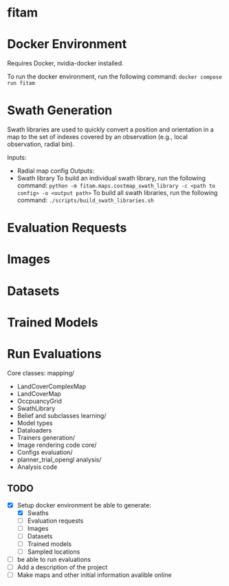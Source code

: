 # fitam

# Docker Environment
Requires Docker, nvidia-docker installed.

To run the docker environment, run the following command:
`docker compose run fitam`

# Swath Generation
Swath libraries are used to quickly convert a position and orientation in a map to the set of indexes covered by an observation (e.g., local observation, radial bin).

Inputs:
- Radial map config
Outputs: 
- Swath library
To build an individual swath library, run the following command:
`python -m fitam.maps.costmap_swath_library -c <path to config> -o <output path>`
To build all swath libraries, run the following command:
`./scripts/build_swath_libraries.sh`

# Evaluation Requests

# Images

# Datasets

# Trained Models

# Run Evaluations 

Core classes:
mapping/ 
- LandCoverComplexMap
- LandCoverMap
- OccpuancyGrid
- SwathLibrary
- Belief and subclasses
learning/
- Model types
- Dataloaders
- Trainers
generation/
- Image rendering code
core/
- Configs
evaluation/
- planner_trial_opengl
analysis/
- Analysis code


## TODO
- [x] Setup docker environment
be able to generate:  
  - [x] Swaths
  - [ ] Evaluation requests
  - [ ] Images
  - [ ] Datasets
  - [ ] Trained models
  - [ ] Sampled locations
- [ ] be able to run evaluations
- [ ] Add a description of the project
- [ ] Make maps and other initial information avalible online 